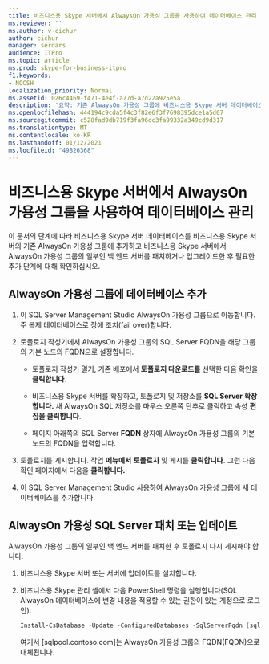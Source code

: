 ```yaml
---
title: 비즈니스용 Skype 서버에서 AlwaysOn 가용성 그룹을 사용하여 데이터베이스 관리
ms.reviewer: ''
ms.author: v-cichur
author: cichur
manager: serdars
audience: ITPro
ms.topic: article
ms.prod: skype-for-business-itpro
f1.keywords:
- NOCSH
localization_priority: Normal
ms.assetid: 026c4469-f471-4e4f-a77d-a7d22a925e5a
description: '요약: 기존 AlwaysOn 가용성 그룹에 비즈니스용 Skype 서버 데이터베이스를 더 추가하는 방법을 알아보고, 비즈니스용 Skype 서버에서 AlwaysOn 가용성 그룹의 일부인 백 엔드 서버를 패치하거나 업그레이드한 후 필요한 추가 단계에 대해 자세히 알아보십시오.'
ms.openlocfilehash: 444194c9cda5f4c3f82e6f3f7698395dce1a5d07
ms.sourcegitcommit: c528fad9db719f3fa96dc3fa99332a349cd9d317
ms.translationtype: MT
ms.contentlocale: ko-KR
ms.lasthandoff: 01/12/2021
ms.locfileid: "49826368"
---
```

# <a name="manage-databases-with-an-alwayson-availability-group-in-skype-for-business-server"></a>비즈니스용 Skype 서버에서 AlwaysOn 가용성 그룹을 사용하여 데이터베이스 관리

이 문서의 단계에 따라 비즈니스용 Skype 서버 데이터베이스를 비즈니스용 Skype 서버의 기존 AlwaysOn 가용성 그룹에 추가하고 비즈니스용 Skype 서버에서 AlwaysOn 가용성 그룹의 일부인 백 엔드 서버를 패치하거나 업그레이드한 후 필요한 추가 단계에 대해 확인하십시오.

## <a name="add-databases-to-an-alwayson-availability-group"></a>AlwaysOn 가용성 그룹에 데이터베이스 추가 

1. 이 SQL Server Management Studio AlwaysOn 가용성 그룹으로 이동합니다. 주 복제 데이터베이스로 장애 조치(fail over)합니다.
    
2. 토폴로지 작성기에서 AlwaysOn 가용성 그룹의 SQL Server FQDN을 해당 그룹의 기본 노드의 FQDN으로 설정합니다.
    
   - 토폴로지 작성기 열기, 기존 배포에서 **토폴로지 다운로드를** 선택한 다음 확인을 **클릭합니다.**
    
   - 비즈니스용 Skype 서버를 확장하고, 토폴로지 및 저장소를 **SQL Server 확장합니다.** 새 AlwaysOn SQL 저장소를 마우스 오른쪽 단추로 클릭하고 속성 **편집을 클릭합니다.**
    
   - 페이지 아래쪽의 SQL Server **FQDN** 상자에 AlwaysOn 가용성 그룹의 기본 노드의 FQDN을 입력합니다.
    
3. 토폴로지를 게시합니다. 작업 **메뉴에서** **토폴로지** 및 게시를 **클릭합니다.** 그런 다음 확인 페이지에서 다음을 **클릭합니다.**
    
4. 이 SQL Server Management Studio 사용하여 AlwaysOn 가용성 그룹에 새 데이터베이스를 추가합니다.
    
## <a name="patch-or-update-a-sql-server-in-an-alwayson-availability-group"></a>AlwaysOn 가용성 SQL Server 패치 또는 업데이트

AlwaysOn 가용성 그룹의 일부인 백 엔드 서버를 패치한 후 토폴로지 다시 게시해야 합니다.

1. 비즈니스용 Skype 서버 또는 서버에 업데이트를 설치합니다.
    
2. 비즈니스용 Skype 관리 셸에서 다음 PowerShell 명령을 실행합니다(SQL AlwaysOn 데이터베이스에 변경 내용을 적용할 수 있는 권한이 있는 계정으로 로그인).
    
    ```PowerShell
    Install-CsDatabase -Update -ConfiguredDatabases -SqlServerFqdn [sqlpool.contoso.com] -Verbose
    ```

    여기서 [sqlpool.contoso.com]는 AlwaysOn 가용성 그룹의 FQDN(FQDN)으로 대체됩니다.

